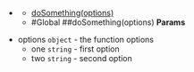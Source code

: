 * [](#undefined)
  * [doSomething(options)](#doSomething)
  * [](#package_undefined)
#Global
<a name="doSomething"></a>
##doSomething(options)
**Params**

- options `object` - the function options
  - one `string` - first option
  - two `string` - second option

